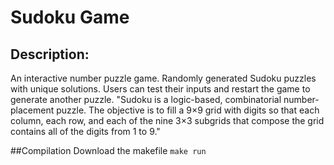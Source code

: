 # Sudoku Game
## Description:
An interactive number puzzle game. Randomly generated Sudoku puzzles with unique solutions. Users can test their inputs and restart the game to generate another puzzle.
"Sudoku is a logic-based, combinatorial number-placement puzzle. The objective is to fill a 9×9 grid with digits so that each column, each row, and each of the nine 3×3 subgrids that compose the grid contains all of the digits from 1 to 9."

##Compilation 
Download the makefile
<code>make run <br />
